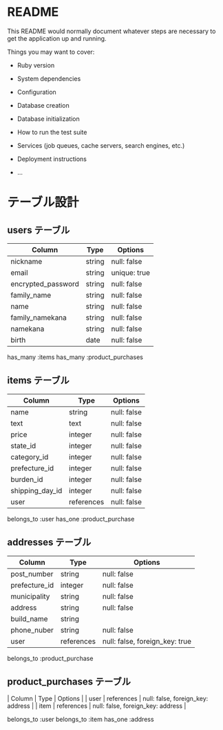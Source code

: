 # README

This README would normally document whatever steps are necessary to get the
application up and running.

Things you may want to cover:

* Ruby version

* System dependencies

* Configuration

* Database creation

* Database initialization

* How to run the test suite

* Services (job queues, cache servers, search engines, etc.)

* Deployment instructions

* ...

# テーブル設計

## users テーブル

| Column                | Type   | Options     |
| ----------           | ------ | ----------- |
| nickname             | string | null: false |
| email                | string | unique: true |
| encrypted_password   | string | null: false |
| family_name          | string | null: false |
| name                 | string | null: false |
| family_namekana      | string | null: false |
| namekana             | string | null: false |
| birth                | date   | null: false |

has_many :items
has_many :product_purchases

## items テーブル
| Column             | Type         | Options     |
| -----------------  | ------------ | ----------- |
| name               | string       | null: false |
| text               | text         | null: false |            
| price              | integer      | null: false |
| state_id           | integer      | null: false |
| category_id        | integer      | null: false |
| prefecture_id      | integer      | null: false |
| burden_id          | integer      | null: false |
| shipping_day_id    | integer      | null: false |
| user               | references   | null: false |

belongs_to :user
has_one :product_purchase

## addresses テーブル
| Column          | Type         | Options     |
| ----------      | ------------ | ----------- |
| post_number     | string       | null: false |
| prefecture_id   | integer      | null: false |
| municipality    | string       | null: false |
| address         | string       | null: false |
| build_name      | string       |             |
| phone_nuber     | string       | null: false |
| user            | references   | null: false, foreign_key: true |

belongs_to :product_purchase



## product_purchases テーブル
| Column             | Type         | Options     |
| user               | references   | null: false, foreign_key: address |
| item               | references   | null: false, foreign_key: address |


belongs_to :user
belongs_to :item
has_one :address